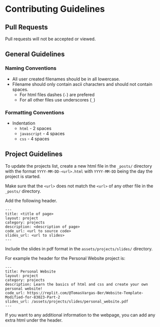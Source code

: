 # Contributing Guidelines

## Pull Requests

Pull requests will not be accepted or viewed.

## General Guidelines
### Naming Conventions

- All user created filenames should be in all lowercase.
- Filename should only contain ascii characters and should not contain spaces.
    - For html files dashes (`-`) are prefered
    - For all other files use underscores (`_`)

### Formatting Conventions

- Indentation
    - `html` - 2 spaces
    - `javascript` - 4 spaces
    - `css` - 4 spaces

## Project Guidelines 

To update the projects list, create a new html file in the `_posts/` directory with the format `YYYY-MM-DD-<url>.html` with `YYYY-MM-DD` being the day the project is started.

Make sure that the `<url>` does not match the `<url>` of any other file in the `_posts/` directory.

Add the following header.

```
---
title: <title of page>
layout: project
category: projects
description: <description of page>
code_url: <url to source code>
slides_url: <url to slides>
---
```

Include the slides in pdf format in the `assets/projects/slides/` directory.

For example the header for the Personal Website project is:

```
---
title: Personal Website
layout: project
category: projects
description: Learn the basics of html and css and create your own personal website!
code_url: https://replit.com/@TomasVargas-Ber/Website-Template-Modified-for-83023-Part-2
slides_url: /assets/projects/slides/personal_website.pdf
---
```

If you want to any additional information to the webpage, you can add any extra html under the header.
